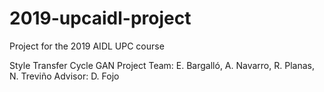 # 2019-upcaidl-project
Project for the 2019 AIDL UPC course

Style Transfer Cycle GAN Project
Team: E. Bargalló, A. Navarro, R. Planas, N. Treviño
Advisor: D. Fojo

